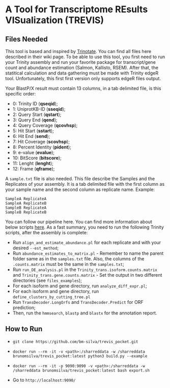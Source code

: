 # A Tool for Transcriptome REsults VISualization (TREVIS)
## Files Needed

This tool is based and inspired by [Trinotate](https://github.com/Trinotate/Trinotate.github.io/wiki). You can find all files here described in their wiki page.
To be able to use this tool, you first need to run your Trinity assembly and run your favorite package for transcript/gene count and abundance estimation (Salmon, Kallisto, RSEM). After that, the statitical calculation and data gathering must be made with Trinity edgeR tool. Unfortunately, this first first version only supports edgeR files output.

Your BlastP/X result must contain 13 columns, in a tab delimited file, is this specific order:

* 0: Trinity ID (**qseqid**);
* 1: UniprotKB-ID (**sseqid**);
* 2: Query Start (**qstart**);
* 3: Query End (**qend**);
* 4: Query Coverage (**qcovhsp**);
* 5: Hit Start (**sstart**);
* 6: Hit End (**send**);
* 7: Hit Coverage (**scovhsp**);
* 8: Percent Identity (**pident**);
* 9: e-value (**evalue**);
* 10: BitScore (**bitscore**);
* 11: Lenght (**lenght**);
* 12: Frame (**qframe**);

A `sample.txt` file is also needed. This file describe the Samples and the Replicates of your assembly. It is a tab delimited file with the first column as your sample name and the second column as replicate name. Example:

```
SampleA ReplicateA
SampleA ReplicateB
SampleB ReplicateA
SampleB ReplicateB
```

You can follow our pipeline here. You can find more information about below scripts [here](https://github.com/Trinotate/Trinotate.github.io/wiki/Software-installation-and-data-required). As a fast summary, you need to run the following Trinity scripts, after the assembly is complete:

* Run `align_and_estimate_abundance.pl` for each replicate and with your desired `--est_method`;
* Run `abundance_estimates_to_matrix.pl` - Remember to name the parent folder same as in the `samples.txt` file. Also, the columns of the `.counts.matrix` must be the same in the `samples.txt`;
* Run `run_DE_analysis.pl` in the `Trinity_trans.isoform.counts.matrix` and `Trinity_trans.gene.counts.matrix` - Set the output in two different directories (see `files_examples`);
* For each isoform and gene directory, run `analyze_diff_expr.pl`;
* For each isoform and gene directory, run `define_clusters_by_cutting_tree.pl`
* Run `TransDecoder.LongOrfs` and `TransDecoder.Predict` for ORF prediction;
* Then, run the `hmmsearch`, `blastp` and `blastx` for the annotation report.


## How to Run

* `git clone https://github.com/bm-silva/trevis_pocket.git`

* `docker run --rm -it -v <path>:/sharreddata -w /sharreddata brunomsilva/trevis_pocket:latest python3 build.py --example`

* `docker run --rm -it -p 9090:9090 -v <path>:/sharreddata -w /sharreddata brunomsilva/trevis_pocket:latest bash export.sh`

* Go to `http://localhost:9090/`


